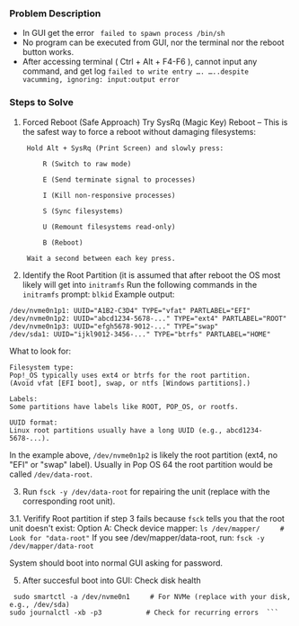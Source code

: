 
### Problem Description

- In GUI get the error ``` failed to spawn process /bin/sh```
- No program can be executed from GUI, nor the terminal nor the reboot button works.
- After accessing terminal ( Ctrl + Alt + F4-F6 ), cannot input any command, and get log ```failed to write entry …. …..despite vacumming, ignoring: input:output error```


### Steps to Solve
1. Forced Reboot (Safe Approach)
Try SysRq (Magic Key) Reboot – This is the safest way to force a reboot without damaging filesystems:

        Hold Alt + SysRq (Print Screen) and slowly press:

            R (Switch to raw mode)

            E (Send terminate signal to processes)

            I (Kill non-responsive processes)

            S (Sync filesystems)

            U (Remount filesystems read-only)

            B (Reboot)

        Wait a second between each key press.

2. Identify the Root Partition
 (it is assumed that after reboot the OS most likely will get into `initramfs`
Run the following commands in the ```initramfs``` prompt:
```blkid```
Example output:
```
/dev/nvme0n1p1: UUID="A1B2-C3D4" TYPE="vfat" PARTLABEL="EFI"  
/dev/nvme0n1p2: UUID="abcd1234-5678-..." TYPE="ext4" PARTLABEL="ROOT"  
/dev/nvme0n1p3: UUID="efgh5678-9012-..." TYPE="swap"  
/dev/sda1: UUID="ijkl9012-3456-..." TYPE="btrfs" PARTLABEL="HOME"
```
What to look for:

    Filesystem type:
    Pop!_OS typically uses ext4 or btrfs for the root partition.
    (Avoid vfat [EFI boot], swap, or ntfs [Windows partitions].)

    Labels:
    Some partitions have labels like ROOT, POP_OS, or rootfs.

    UUID format:
    Linux root partitions usually have a long UUID (e.g., abcd1234-5678-...).

In the example above, `/dev/nvme0n1p2` is likely the root partition (ext4, no "EFI" or "swap" label).
Usually in Pop OS 64 the root partition would be called `/dev/data-root`.

3. Run `fsck -y /dev/data-root` for repairing the unit (replace with the corresponding root unit).

3.1. Verifify Root partition
if step 3 fails because `fsck` tells you that the root unit doesn't exist:
Option A: Check device mapper:
```ls /dev/mapper/     # Look for "data-root"```
If you see /dev/mapper/data-root, run:
```fsck -y /dev/mapper/data-root```

System should boot into normal GUI asking for password.

5. After succesful boot into GUI:
Check disk health
```
 sudo smartctl -a /dev/nvme0n1     # For NVMe (replace with your disk, e.g., /dev/sda)  
sudo journalctl -xb -p3           # Check for recurring errors  ```






